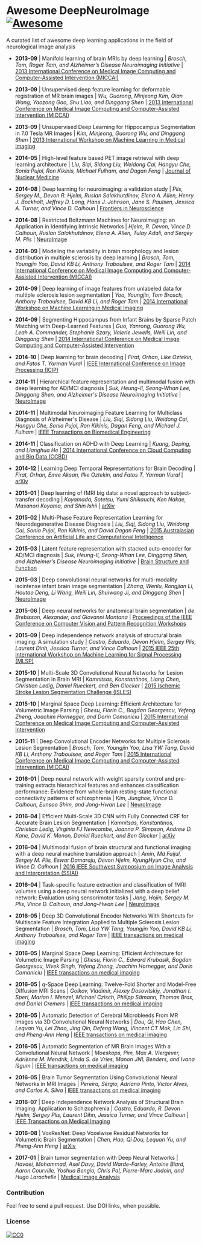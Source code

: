 # Awesome DeepNeuroImage [![Awesome](https://cdn.rawgit.com/sindresorhus/awesome/d7305f38d29fed78fa85652e3a63e154dd8e8829/media/badge.svg)](https://github.com/alxndrkalinin/awesome-deepneuroimage)

A curated list of awesome deep learning applications in the field of neurological image analysis

- **2013-09** | Manifold learning of brain MRIs by deep learning | *Brosch, Tom, Roger Tam, and Alzheimer’s Disease Neuroimaging Initiative* | [2013 International Conference on Medical Image Computing and Computer-Assisted Intervention (MICCAI)](http:/dx.doi.org/10.1007/978-3-642-40763-5_78)

- **2013-09** | Unsupervised deep feature learning for deformable registration of MR brain images | *Wu, Guorong, Minjeong Kim, Qian Wang, Yaozong Gao, Shu Liao, and Dinggang Shen* | [2013 International Conference on Medical Image Computing and Computer-Assisted Intervention (MICCAI)](http:/dx.doi.org/10.1007/978-3-642-40763-5_80)

- **2013-09** | Unsupervised Deep Learning for Hippocampus Segmentation in 7.0 Tesla MR Images | *Kim, Minjeong, Guorong Wu, and Dinggang Shen* | [2013 International Workshop on Machine Learning in Medical Imaging](http:/dx.doi.org/10.1007/978-3-319-02267-3_1)

- **2014-05** | High-level feature based PET image retrieval with deep learning architecture | *Liu, Siqi, Sidong Liu, Weidong Cai, Hangyu Che, Sonia Pujol, Ron Kikinis, Michael Fulham, and Dagan Feng* | [Journal of Nuclear Medicine](http://jnm.snmjournals.org/content/55/supplement_1/2028)

- **2014-08** | Deep learning for neuroimaging: a validation study | *Plis, Sergey M., Devon R. Hjelm, Ruslan Salakhutdinov, Elena A. Allen, Henry J. Bockholt, Jeffrey D. Long, Hans J. Johnson, Jane S. Paulsen, Jessica A. Turner, and Vince D. Calhoun* | [Frontiers in Neuroscience](http://dx.doi.org/10.3389/fnins.2014.00229)

- **2014-08** | Restricted Boltzmann Machines for Neuroimaging: an Application in Identifying Intrinsic Networks | *Hjelm, R. Devon, Vince D. Calhoun, Ruslan Salakhutdinov, Elena A. Allen, Tulay Adali, and Sergey M. Plis* | [NeuroImage](http://dx.doi.org/10.1016/j.neuroimage.2014.03.048)

- **2014-09** | Modeling the variability in brain morphology and lesion distribution in multiple sclerosis by deep learning | *Brosch, Tom, Youngjin Yoo, David KB Li, Anthony Traboulsee, and Roger Tam* | [2014 International Conference on Medical Image Computing and Computer-Assisted Intervention (MICCAI)](http://dx.doi.org/10.1007/978-3-319-10470-6_58)

- **2014-09** | Deep learning of image features from unlabeled data for multiple sclerosis lesion segmentation | *Yoo, Youngjin, Tom Brosch, Anthony Traboulsee, David KB Li, and Roger Tam* | [2014 International Workshop on Machine Learning in Medical Imaging](http://dx.doi.org/10.1007/978-3-319-10470-6_58)

- **2014-09** | Segmenting Hippocampus from Infant Brains by Sparse Patch Matching with Deep-Learned Features | *Guo, Yanrong, Guorong Wu, Leah A. Commander, Stephanie Szary, Valerie Jewells, Weili Lin, and Dinggang Shen* | [2014 International Conference on Medical Image Computing and Computer-Assisted Intervention](http://dx.doi.org/10.1007/978-3-319-10470-6_39)

- **2014-10** | Deep learning for brain decoding | *Firat, Orhan, Like Oztekin, and Fatos T. Yarman Vural* | [IEEE International Conference on Image Processing (ICIP)](http://dx.doi.org/10.1109/ICIP.2014.7025563)

- **2014-11** | Hierarchical feature representation and multimodal fusion with deep learning for AD/MCI diagnosis | *Suk, Heung-Il, Seong-Whan Lee, Dinggang Shen, and Alzheimer's Disease Neuroimaging Initiative* | [NeuroImage](http://dx.doi.org/10.1016/j.neuroimage.2014.06.077)

- **2014-11** | Multimodal Neuroimaging Feature Learning for Multiclass Diagnosis of Alzheimer's Disease | *Liu, Siqi, Sidong Liu, Weidong Cai, Hangyu Che, Sonia Pujol, Ron Kikinis, Dagan Feng, and Michael J. Fulham* | [IEEE Transactions on Biomedical Engineering](http://dx.doi.org/10.1109/TBME.2014.2372011)

- **2014-11** | Classification on ADHD with Deep Learning | *Kuang, Deping, and Lianghua He* | [2014 International Conference on Cloud Computing and Big Data (CCBD)](http://dx.doi.org/10.1109/CCBD.2014.42)

- **2014-12** | Learning Deep Temporal Representations for Brain Decoding | *Firat, Orhan, Emre Aksan, Ilke Oztekin, and Fatos T. Yarman Vural* | [arXiv](http://arxiv.org/abs/1412.7522)

- **2015-01** | Deep learning of fMRI big data: a novel approach to subject-transfer decoding | *Koyamada, Sotetsu, Yumi Shikauchi, Ken Nakae, Masanori Koyama, and Shin Ishii* | [arXiv](https://arxiv.org/abs/1502.00093)

- **2015-02** | Multi-Phase Feature Representation Learning for Neurodegenerative Disease Diagnosis | *Liu, Siqi, Sidong Liu, Weidong Cai, Sonia Pujol, Ron Kikinis, and David Dagan Feng* | [2015 Australasian Conference on Artificial Life and Computational Intelligence](http://dx.doi.org/10.1007/978-3-319-14803-8_27)

- **2015-03** | Latent feature representation with stacked auto-encoder for AD/MCI diagnosis | *Suk, Heung-Il, Seong-Whan Lee, Dinggang Shen, and Alzheimer’s Disease Neuroimaging Initiative* | [Brain Structure and Function](http://dx.doi.org/10.1007/s00429-013-0687-3)

- **2015-03** | Deep convolutional neural networks for multi-modality isointense infant brain image segmentation | *Zhang, Wenlu, Rongjian Li, Houtao Deng, Li Wang, Weili Lin, Shuiwang Ji, and Dinggang Shen* | [NeuroImage](http://dx.doi.org/10.1016/j.neuroimage.2014.12.061)

- **2015-06** | Deep neural networks for anatomical brain segmentation | *de Brebisson, Alexander, and Giovanni Montana* | [Proceedings of the IEEE Conference on Computer Vision and Pattern Recognition Workshops](http://dx.doi.org/10.1109/CVPRW.2015.7301312)

- **2015-09** | Deep independence network analysis of structural brain imaging: A simulation study | *Castro, Eduardo, Devon Hjelm, Sergey Plis, Laurent Dinh, Jessica Turner, and Vince Calhoun* | [2015 IEEE 25th International Workshop on Machine Learning for Signal Processing (MLSP)](http://dx.doi.org/10.1109/MLSP.2015.7324318)

- **2015-10** | Multi-Scale 3D Convolutional Neural Networks for Lesion Segmentation in Brain MRI | *Kamnitsas, Konstantinos, Liang Chen, Christian Ledig, Daniel Rueckert, and Ben Glocker* | [2015 Ischemic Stroke Lesion Segmentation Challenge (ISLES)](http://www.isles-challenge.org/ISLES2015/pdf/20150930_ISLES2015_Proceedings.pdf#page=21)

- **2015-10** | Marginal Space Deep Learning: Efficient Architecture for Volumetric Image Parsing | *Ghesu, Florin C., Bogdan Georgescu, Yefeng Zheng, Joachim Hornegger, and Dorin Comaniciu* | [2015 International Conference on Medical Image Computing and Computer-Assisted Intervention](http://dx.doi.org/10.1007/978-3-319-24553-9_87)

- **2015-11** | Deep Convolutional Encoder Networks for Multiple Sclerosis Lesion Segmentation | *Brosch, Tom, Youngjin Yoo, Lisa YW Tang, David KB Li, Anthony Traboulsee, and Roger Tam* | [2015 International Conference on Medical Image Computing and Computer-Assisted Intervention (MICCAI)](http://dx.doi.org/10.1007/978-3-319-24574-4_1)

- **2016-01** | Deep neural network with weight sparsity control and pre-training extracts hierarchical features and enhances classification performance: Evidence from whole-brain resting-state functional connectivity patterns of schizophrenia | *Kim, Junghoe, Vince D. Calhoun, Eunsoo Shim, and Jong-Hwan Lee* | [NeuroImage](http://dx.doi.org/10.1016/j.neuroimage.2015.05.018)

- **2016-04** | Efficient Multi-Scale 3D CNN with Fully Connected CRF for Accurate Brain Lesion Segmentation | *Kamnitsas, Konstantinos, Christian Ledig, Virginia FJ Newcombe, Joanna P. Simpson, Andrew D. Kane, David K. Menon, Daniel Rueckert, and Ben Glocker* | [arXiv](https://arxiv.org/abs/1603.05959)

- **2016-04** | Multimodal fusion of brain structural and functional imaging with a deep neural machine translation approach | *Amin, Md Faijul, Sergey M. Plis, Eswar Damaraju, Devon Hjelm, KyungHyun Cho, and Vince D. Calhoun* | [2016 IEEE Southwest Symposium on Image Analysis and Interpretation (SSIAI)](http://dx.doi.org/10.1109/SSIAI.2016.7459160)

- **2016-04** | Task-specific feature extraction and classification of fMRI volumes using a deep neural network initialized with a deep belief network: Evaluation using sensorimotor tasks | *Jang, Hojin, Sergey M. Plis, Vince D. Calhoun, and Jong-Hwan Lee* | [NeuroImage](http://dx.doi.org/10.1016/j.neuroimage.2016.04.003)

- **2016-05** | Deep 3D Convolutional Encoder Networks With Shortcuts for Multiscale Feature Integration Applied to Multiple Sclerosis Lesion Segmentation | *Brosch, Tom, Lisa YW Tang, Youngjin Yoo, David KB Li, Anthony Traboulsee, and Roger Tam* | [IEEE transactions on medical imaging](http://dx.doi.org/10.1109/TMI.2016.2528821)

- **2016-05** | Marginal Space Deep Learning: Efficient Architecture for Volumetric Image Parsing | *Ghesu, Florin C., Edward Krubasik, Bogdan Georgescu, Vivek Singh, Yefeng Zheng, Joachim Hornegger, and Dorin Comaniciu* | [IEEE transactions on medical imaging](http://dx.doi.org/10.1109/TMI.2016.2538802)

- **2016-05** | q-Space Deep Learning: Twelve-Fold Shorter and Model-Free Diffusion MRI Scans | *Golkov, Vladimir, Alexey Dosovitskiy, Jonathan I. Sperl, Marion I. Menzel, Michael Czisch, Philipp Sämann, Thomas Brox, and Daniel Cremers* | [IEEE transactions on medical imaging](http://dx.doi.org/10.1109/TMI.2016.2551324)

- **2016-05** | Automatic Detection of Cerebral Microbleeds From MR Images via 3D Convolutional Neural Networks | *Dou, Qi, Hao Chen, Lequan Yu, Lei Zhao, Jing Qin, Defeng Wang, Vincent CT Mok, Lin Shi, and Pheng-Ann Heng* | [IEEE transactions on medical imaging](http://dx.doi.org/10.1109/TMI.2016.2528129)

- **2016-05** | Automatic Segmentation of MR Brain Images With a Convolutional Neural Network | *Moeskops, Pim, Max A. Viergever, Adriënne M. Mendrik, Linda S. de Vries, Manon JNL Benders, and Ivana Išgum* | [IEEE transactions on medical imaging](http://dx.doi.org/10.1109/TMI.2016.2548501)

- **2016-05** | Brain Tumor Segmentation Using Convolutional Neural Networks in MRI Images | *Pereira, Sérgio, Adriano Pinto, Victor Alves, and Carlos A. Silva* | [IEEE transactions on medical imaging](http://dx.doi.org/10.1109/TMI.2016.2538465)

- **2016-07** | Deep Independence Network Analysis of Structural Brain Imaging: Application to Schizophrenia | *Castro, Eduardo, R. Devon Hjelm, Sergey Plis, Laurent Dihn, Jessica Turner, and Vince Calhoun* | [IEEE Transactions on Medical Imaging](http://dx.doi.org/10.1109/TMI.2016.2527717)

- **2016-08** | VoxResNet: Deep Voxelwise Residual Networks for Volumetric Brain Segmentation | *Chen, Hao, Qi Dou, Lequan Yu, and Pheng-Ann Heng* | [arXiv ](https://arxiv.org/abs/1608.05895)

- **2017-01** | Brain tumor segmentation with Deep Neural Networks | *Havaei, Mohammad, Axel Davy, David Warde-Farley, Antoine Biard, Aaron Courville, Yoshua Bengio, Chris Pal, Pierre-Marc Jodoin, and Hugo Larochelle* | [Medical Image Analysis](http://dx.doi.org/10.1016/j.media.2016.05.004)

### Contribution

Feel free to send a pull request. Use DOI links, when possible.

### License

[![CC0](http://i.creativecommons.org/p/zero/1.0/88x31.png)](http://creativecommons.org/publicdomain/zero/1.0/)
